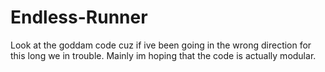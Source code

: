 # Endless-Runner
Look at the goddam code cuz if ive been going in the wrong direction for this long we in trouble.
Mainly im hoping that the code is actually modular.
